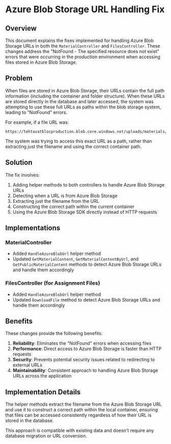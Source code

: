 # Azure Blob Storage URL Handling Fix

## Overview

This document explains the fixes implemented for handling Azure Blob Storage URLs in both the `MaterialController` and `FilesController`. These changes address the "NotFound - The specified resource does not exist" errors that were occurring in the production environment when accessing files stored in Azure Blob Storage.

## Problem

When files are stored in Azure Blob Storage, their URLs contain the full path information (including the container and folder structure). When these URLs are stored directly in the database and later accessed, the system was attempting to use these full URLs as paths within the blob storage system, leading to "NotFound" errors.

For example, if a file URL was:
```
https://tehtavatblocproduction.blob.core.windows.net/uploads/materials/12345.pdf
```

The system was trying to access this exact URL as a path, rather than extracting just the filename and using the correct container path.

## Solution

The fix involves:

1. Adding helper methods to both controllers to handle Azure Blob Storage URLs
2. Detecting when a URL is from Azure Blob Storage
3. Extracting just the filename from the URL
4. Constructing the correct path within the current container
5. Using the Azure Blob Storage SDK directly instead of HTTP requests

## Implementations

### MaterialController

- Added `HandleAzureBlobUrl` helper method
- Updated `GetMaterialContent`, `GetMaterialContentByUrl`, and `GetPublicMaterialContent` methods to detect Azure Blob Storage URLs and handle them accordingly

### FilesController (for Assignment Files)

- Added `HandleAzureBlobUrl` helper method
- Updated `DownloadFile` method to detect Azure Blob Storage URLs and handle them accordingly

## Benefits

These changes provide the following benefits:

1. **Reliability**: Eliminates the "NotFound" errors when accessing files
2. **Performance**: Direct access to Azure Blob Storage is faster than HTTP requests
3. **Security**: Prevents potential security issues related to redirecting to external URLs
4. **Maintainability**: Consistent approach to handling Azure Blob Storage URLs across the application

## Implementation Details

The helper methods extract the filename from the Azure Blob Storage URL and use it to construct a correct path within the local container, ensuring that files can be accessed consistently regardless of how their URL is stored in the database.

This approach is compatible with existing data and doesn't require any database migration or URL conversion. 